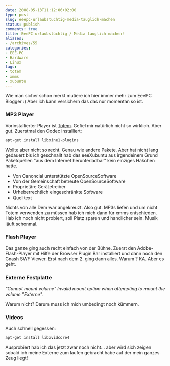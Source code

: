 ```yaml
---
date: 2008-05-13T11:12:06+02:00
type: post
slug: eeepc-urlaubstuchtig-media-tauglich-machen
status: publish
comments: true
title: EeePC urlaubstüchtig / Media tauglich machen!
aliases:
- /archives/55
categories:
- EEE-PC
- Hardware
- Linux
tags:
- totem
- xmms
- xubuntu
---
```


Wie man sicher schon merkt mutiere ich hier immer mehr zum EeePC Blogger :) Aber
ich kann versichern das das nur momentan so ist.

### MP3 Player

Vorinstallierter Player ist [Totem](http://de.wikipedia.org/wiki/Totem_(Programm)).
Gefiel mir natürlich nicht so wirklich. Aber gut. Zuerstmal den Codec installiert:

```
apt-get install libxine1-plugins
```

Wollte aber nicht so recht. Genau wie andere Pakete. Aber hat nicht lang gedauert
bis ich geschnallt hab das eeeXubuntu aus irgendeinem Grund Paketquellen "aus dem
Internet herunterladbar" kein einziges Häkchen hatte.

  * Von Canoncial unterstützte OpenSourceSoftware
  * Von der Gemeinschaft betreute OpenSourceSoftware
  * Proprietäre Gerätetreiber
  * Urheberrechtlich eingeschränkte Software
  * Quelltext

Nichts von alle Dem war angekreuzt. Also gut. MP3s liefen und um nicht Totem verwenden zu
müssen hab ich mich dann für xmms entschieden. Hab ich noch nicht probiert,
soll Platz sparen und handlicher sein. Musik läuft schonmal.

### Flash Player

Das ganze ging auch recht einfach von der Bühne. Zuerst den Adobe-Flash-Player mit
Hilfe der Browser Plugin Bar installiert und dann noch den Gnash SWF Viewer.
Erst nach dem 2. ging dann alles. Warum ? KA. Aber es geht.

### Externe Festplatte

_"_Cannot mount volume"_ Invalid mount option when attempting to mount the volume "Externe"._

Warum nicht? Darum muss ich mich umbedingt noch kümmern.

### Videos

Auch schnell gegessen:

```
apt-get install libxvidcore4
```
Ausprobiert hab ich das jetzt zwar noch nicht... aber wird sich zeigen sobald
ich meine Externe zum laufen gebracht habe auf der mein ganzes Zeug liegt!

